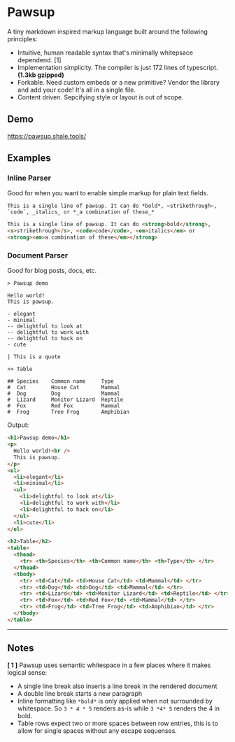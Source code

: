# Pawsup

A tiny markdown inspired markup language built around the following principles:

- Intuitive, human readable syntax that's minimally whitepsace dependend. [1]
- Implementation simplicity. The compiler is just 172 lines of typescript. **(1.3kb gzipped)**
- Forkable. Need custom embeds or a new primitive? Vendor the library and add your code! It's all in a single file.
- Content driven. Sepcifying style or layout is out of scope.

## Demo

https://pawsup.shale.tools/

## Examples

### Inline Parser

Good for when you want to enable simple markup for plain text fields.

```paw
This is a single line of pawsup. It can do *bold*, ~strikethrough~, `code`, _italics_ or *_a combination of these_*
```

```html
This is a single line of pawsup. It can do <strong>bold</strong>,
<s>strikethrough</s>, <code>code</code>, <em>italics</em> or
<strong><em>a combination of these</em></strong>
```

### Document Parser

Good for blog posts, docs, etc.

```paw
> Pawsup demo

Hello world!
This is pawsup.

- elegant
- minimal
-- delightful to look at
-- delightful to work with
-- delightful to hack on
- cute

| This is a quote

>> Table

## Species    Common name     Type
#  Cat        House Cat       Mammal
#  Dog        Dog             Mammal
#  Lizard     Monitor Lizard  Reptile
#  Fox        Red Fox         Mammal
#  Frog       Tree Frog       Amphibian

````

Output:

```html
<h1>Pawsup demo</h1>
<p>
  Hello world!<br />
  This is pawsup.
</p>
<ul>
  <li>elegant</li>
  <li>minimal</li>
  <ul>
    <li>delightful to look at</li>
    <li>delightful to work with</li>
    <li>delightful to hack on</li>
  </ul>
  <li>cute</li>
</ul>

<h2>Table</h2>
<table>
  <thead>
    <tr> <th>Species</th> <th>Common name</th> <th>Type</th> </tr>
  </thead>
  <tbody>
    <tr> <td>Cat</td> <td>House Cat</td> <td>Mammal</td> </tr>
    <tr> <td>Dog</td> <td>Dog</td> <td>Mammal</td> </tr>
    <tr> <td>Lizard</td> <td>Monitor Lizard</td> <td>Reptile</td> </tr>
    <tr> <td>Fox</td> <td>Red Fox</td> <td>Mammal</td> </tr>
    <tr> <td>Frog</td> <td>Tree Frog</td> <td>Amphibian</td> </tr>
  </tbody>
</table>
```

---

## Notes

**[ 1 ]** Pawsup uses semantic whitespace in a few places where it makes logical sense:

- A single line break also inserts a line break in the rendered document
- A double line break starts a new paragraph
- Inline formatting like `*bold*` is only applied when not surrounded by whitespace. So `3 * 4 * 5` renders as-is while `3 *4* 5` renders the 4 in bold.
- Table rows expect two or more spaces between row entries, this is to allow for single spaces without any escape sequenses.
